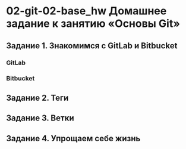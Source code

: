 # 02-git-02-base_hw Домашнее задание к занятию «Основы Git»

## Задание 1. Знакомимся с GitLab и Bitbucket

### GitLab

### Bitbucket

## Задание 2. Теги



## Задание 3. Ветки



## Задание 4. Упрощаем себе жизнь